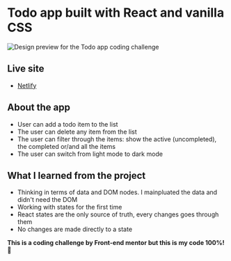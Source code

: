 # Todo app built with React and vanilla CSS

![Design preview for the Todo app coding challenge](./https://i.ibb.co/2q2pf03/desktop-preview.jpg)

## Live site 

- [Netlify](https://sharp-noether-57520c.netlify.app)



## About the app


- User can add a todo item to the list
- The user can delete any item from the list
- The user can filter through the items: show the active (uncompleted), the completed or/and all the items
- The user can switch from light mode to dark mode



## What I learned from the project

- Thinking in terms of data and DOM nodes. I mainpluated the data and didn't need the DOM
- Working with states for the first time
- React states are the only source of truth, every changes goes through them
- No changes are made directly to a state 





**This is a coding challenge by Front-end mentor but this is my code 100%!** 🚀
